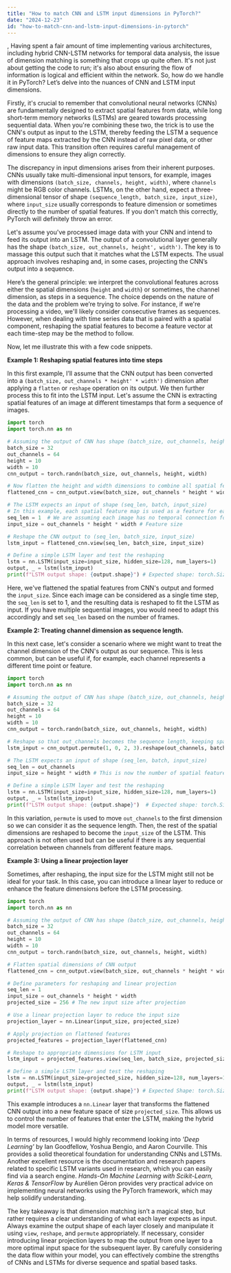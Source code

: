 ```yaml
---
title: "How to match CNN and LSTM input dimensions in PyTorch?"
date: "2024-12-23"
id: "how-to-match-cnn-and-lstm-input-dimensions-in-pytorch"
---
```


,  Having spent a fair amount of time implementing various architectures, including hybrid CNN-LSTM networks for temporal data analysis, the issue of dimension matching is something that crops up quite often. It's not just about getting the code to run; it's also about ensuring the flow of information is logical and efficient within the network. So, how do we handle it in PyTorch? Let’s delve into the nuances of CNN and LSTM input dimensions.

Firstly, it's crucial to remember that convolutional neural networks (CNNs) are fundamentally designed to extract spatial features from data, while long short-term memory networks (LSTMs) are geared towards processing sequential data. When you're combining these two, the trick is to use the CNN's output as input to the LSTM, thereby feeding the LSTM a sequence of feature maps extracted by the CNN instead of raw pixel data, or other raw input data. This transition often requires careful management of dimensions to ensure they align correctly.

The discrepancy in input dimensions arises from their inherent purposes. CNNs usually take multi-dimensional input tensors, for example, images with dimensions `(batch_size, channels, height, width)`, where `channels` might be RGB color channels. LSTMs, on the other hand, expect a three-dimensional tensor of shape `(sequence_length, batch_size, input_size)`, where `input_size` usually corresponds to feature dimension or sometimes directly to the number of spatial features. If you don't match this correctly, PyTorch will definitely throw an error.

Let's assume you've processed image data with your CNN and intend to feed its output into an LSTM. The output of a convolutional layer generally has the shape `(batch_size, out_channels, height', width')`. The key is to massage this output such that it matches what the LSTM expects. The usual approach involves reshaping and, in some cases, projecting the CNN’s output into a sequence.

Here’s the general principle: we interpret the convolutional features across either the spatial dimensions (`height` and `width`) or sometimes, the channel dimension, as steps in a sequence. The choice depends on the nature of the data and the problem we’re trying to solve. For instance, if we're processing a video, we'll likely consider consecutive frames as sequences. However, when dealing with time series data that is paired with a spatial component, reshaping the spatial features to become a feature vector at each time-step may be the method to follow.

Now, let me illustrate this with a few code snippets.

**Example 1: Reshaping spatial features into time steps**

In this first example, I’ll assume that the CNN output has been converted into a `(batch_size, out_channels * height' * width')` dimension after applying a `flatten` or `reshape` operation on its output. We then further process this to fit into the LSTM input. Let's assume the CNN is extracting spatial features of an image at different timestamps that form a sequence of images.

```python
import torch
import torch.nn as nn

# Assuming the output of CNN has shape (batch_size, out_channels, height, width)
batch_size = 32
out_channels = 64
height = 10
width = 10
cnn_output = torch.randn(batch_size, out_channels, height, width)

# Now flatten the height and width dimensions to combine all spatial features.
flattened_cnn = cnn_output.view(batch_size, out_channels * height * width)

# The LSTM expects an input of shape (seq_len, batch, input_size)
# In this example, each spatial feature map is used as a feature for each timestamp.
seq_len = 1  # We are assuming each image has no temporal connection for now
input_size = out_channels * height * width # Feature size

# Reshape the CNN output to (seq_len, batch_size, input_size)
lstm_input = flattened_cnn.view(seq_len, batch_size, input_size)

# Define a simple LSTM layer and test the reshaping
lstm = nn.LSTM(input_size=input_size, hidden_size=128, num_layers=1)
output, _ = lstm(lstm_input)
print(f"LSTM output shape: {output.shape}") # Expected shape: torch.Size([seq_len, batch_size, hidden_size])
```

Here, we've flattened the spatial features from CNN's output and formed the `input_size`. Since each image can be considered as a single time step, the `seq_len` is set to 1, and the resulting data is reshaped to fit the LSTM as input. If you have multiple sequential images, you would need to adapt this accordingly and set `seq_len` based on the number of frames.

**Example 2: Treating channel dimension as sequence length.**

In this next case, let's consider a scenario where we might want to treat the channel dimension of the CNN's output as our sequence. This is less common, but can be useful if, for example, each channel represents a different time point or feature.

```python
import torch
import torch.nn as nn

# Assuming the output of CNN has shape (batch_size, out_channels, height, width)
batch_size = 32
out_channels = 64
height = 10
width = 10
cnn_output = torch.randn(batch_size, out_channels, height, width)

# Reshape so that out_channels becomes the sequence length, keeping spatial features
lstm_input = cnn_output.permute(1, 0, 2, 3).reshape(out_channels, batch_size, height * width)

# The LSTM expects an input of shape (seq_len, batch, input_size)
seq_len = out_channels
input_size = height * width # This is now the number of spatial features for each channel

# Define a simple LSTM layer and test the reshaping
lstm = nn.LSTM(input_size=input_size, hidden_size=128, num_layers=1)
output, _ = lstm(lstm_input)
print(f"LSTM output shape: {output.shape}")  # Expected shape: torch.Size([seq_len, batch_size, hidden_size])
```

In this variation, `permute` is used to move `out_channels` to the first dimension so we can consider it as the sequence length. Then, the rest of the spatial dimensions are reshaped to become the `input_size` of the LSTM. This approach is not often used but can be useful if there is any sequential correlation between channels from different feature maps.

**Example 3: Using a linear projection layer**

Sometimes, after reshaping, the input size for the LSTM might still not be ideal for your task. In this case, you can introduce a linear layer to reduce or enhance the feature dimensions before the LSTM processing.

```python
import torch
import torch.nn as nn

# Assuming the output of CNN has shape (batch_size, out_channels, height, width)
batch_size = 32
out_channels = 64
height = 10
width = 10
cnn_output = torch.randn(batch_size, out_channels, height, width)

# Flatten spatial dimensions of CNN output
flattened_cnn = cnn_output.view(batch_size, out_channels * height * width)

# Define parameters for reshaping and linear projection
seq_len = 1
input_size = out_channels * height * width
projected_size = 256 # The new input size after projection

# Use a linear projection layer to reduce the input size
projection_layer = nn.Linear(input_size, projected_size)

# Apply projection on flattened features
projected_features = projection_layer(flattened_cnn)

# Reshape to appropriate dimensions for LSTM input
lstm_input = projected_features.view(seq_len, batch_size, projected_size)

# Define a simple LSTM layer and test the reshaping
lstm = nn.LSTM(input_size=projected_size, hidden_size=128, num_layers=1)
output, _ = lstm(lstm_input)
print(f"LSTM output shape: {output.shape}") # Expected Shape: torch.Size([seq_len, batch_size, hidden_size])
```

This example introduces a `nn.Linear` layer that transforms the flattened CNN output into a new feature space of size `projected_size`. This allows us to control the number of features that enter the LSTM, making the hybrid model more versatile.

In terms of resources, I would highly recommend looking into *'Deep Learning'* by Ian Goodfellow, Yoshua Bengio, and Aaron Courville. This provides a solid theoretical foundation for understanding CNNs and LSTMs. Another excellent resource is the documentation and research papers related to specific LSTM variants used in research, which you can easily find via a search engine.  *Hands-On Machine Learning with Scikit-Learn, Keras & TensorFlow* by Aurélien Géron provides very practical advice on implementing neural networks using the PyTorch framework, which may help solidify understanding.

The key takeaway is that dimension matching isn’t a magical step, but rather requires a clear understanding of what each layer expects as input. Always examine the output shape of each layer closely and manipulate it using `view`, `reshape`, and `permute` appropriately. If necessary, consider introducing linear projection layers to map the output from one layer to a more optimal input space for the subsequent layer. By carefully considering the data flow within your model, you can effectively combine the strengths of CNNs and LSTMs for diverse sequence and spatial based tasks.
